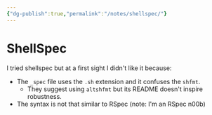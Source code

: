 ```yaml
---
{"dg-publish":true,"permalink":"/notes/shellspec/"}
---
```


# ShellSpec

I tried shellspec but at a first sight I didn't like it because:

- The `_spec` file uses the `.sh` extension and it confuses the `shfmt`.
    - They suggest using `altshfmt` but its README doesn't inspire robustness.
- The syntax is not that similar to RSpec (note: I'm an RSpec n00b)
